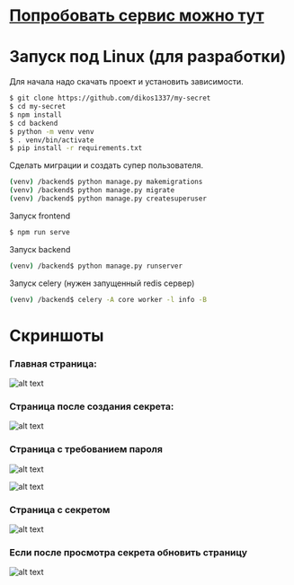 # [Попробовать сервис можно тут](https://dikos1337.pythonanywhere.com/)

# Запуск под Linux (для разработки)

Для начала надо скачать проект и установить зависимости.
```sh
$ git clone https://github.com/dikos1337/my-secret
$ cd my-secret
$ npm install
$ cd backend
$ python -m venv venv
$ . venv/bin/activate
$ pip install -r requirements.txt
```
Cделать миграции и cоздать супер пользователя.
```sh
(venv) /backend$ python manage.py makemigrations
(venv) /backend$ python manage.py migrate
(venv) /backend$ python manage.py createsuperuser
```
Запуск frontend
```sh
$ npm run serve
```
Запуск backend
```sh
(venv) /backend$ python manage.py runserver
```
Запуск celery (нужен запущенный redis сервер)
```sh
(venv) /backend$ celery -A core worker -l info -B
```

# Скриншоты

<!-- https://imgur.com/a/rrCxAYl -->

### Главная страница:

![alt text](https://i.imgur.com/TsYnAKs.png)

### Страница после создания секрета:

![alt text](https://i.imgur.com/oGEBHS0.png)

### Страница с требованием пароля

![alt text](https://i.imgur.com/Rp52g8L.png)

![alt text](https://i.imgur.com/axzca8g.png)

### Страница с секретом

![alt text](https://i.imgur.com/1UJJEK5.png)

### Если после просмотра секрета обновить страницу
![alt text](https://i.imgur.com/OdAVnkJ.png)
